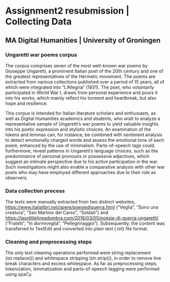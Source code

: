 # Assignment2 resubmission | Collecting Data 
## MA Digital Humanities | University of Groningen

### Ungaretti war poems corpus
The corpus comprises seven of the most well-known war poems by Giuseppe Ungaretti, a prominent Italian poet of the 20th century and one of the greatest representatives of the Hermetic movement. The poems are extracted from various collections published over a period of 15 years, all of which were integrated into “L’Allegria” (1931). 
The poet, who voluntarily participated in World War I, draws from personal experience and pours it into his works, which mainly reflect his torment and heartbreak, but also hope and resilience. 

This corpus is intended for Italian literature scholars and enthusiasts, as well as Digital Humanities academics and students, who wish to analyze a representative sample of Ungaretti’s war poems to yield valuable insights into his poetic expression and stylistic choices. An examination of the tokens and lemmas can, for instance, be combined with sentiment analysis to detect emotionally charged words and assess the emotional tone of each poem, enhanced by the use of minimalism. Parts-of-speech tags could, furthermore, reveal patterns in Ungaretti’s language choices, such as the predominance of personal pronouns or possessive adjectives, which suggest an intimate perspective due to his active participation in the war. Such investigations might also enable a comparative analysis with other war poets who may have employed different approaches due to their role as observers. 

### Data collection process
The texts were manually extracted from two distinct websites, https://www.italialibri.net/opere/poesiediguerra.html (“Veglia”, “Sono una creatura”, “San Martino del Carso”, “Soldati”) and https://lasottilelineadombra.com/2018/03/05/poesie-di-guerra-ungaretti/ (“Fratelli”, “In dormiveglia”, “Pellegrinaggio”). Subsequently, the content was transferred to TextEdit and converted into plain text (.txt) file format. 

### Cleaning and preprocessing steps
The only text cleaning operations performed were string replacement (str.replace()) and whitespace stripping (str.strip()), in order to remove line break characters and excess whitespace. 
As far as preprocessing steps, tokenization, lemmatization and parts-of-speech tagging were performed using spaCy. 
